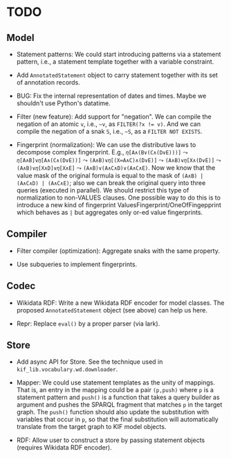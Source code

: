 TODO
====

Model
-----

- Statement patterns: We could start introducing patterns via a statement
  pattern, i.e., a statement template together with a variable constraint.

- Add `AnnotatedStatement` object to carry statement together with its set
  of annotation records.

- BUG: Fix the internal representation of dates and times.  Maybe we
  shouldn't use Python's datatime.

- Filter (new feature): Add support for "negation".  We can compile the
  negation of an atomic `v`, i.e., `~v`, as `FILTER(?x != v)`.  And we can
  compile the negation of a snak `S`, i.e., `~S`, as a `FILTER NOT EXISTS`.

- Fingerprint (normalization): We can use the distributive laws to decompose
  complex fingerprint.  E.g., `𝜂[A∧(B∨(C∧(D∨E)))]` ⤳ `𝜂[A∧B]∨𝜂[A∧(C∧(D∨E))]`
  ⤳ `(A∧B)∨𝜂[(X≔A∧C)∧(D∨E)]` ⤳ `(A∧B)∨𝜂[X∧(D∨E)]` ⤳ `(A∧B)∨𝜂[X∧D]∨𝜂[X∧E]` ⤳
  `(A∧B)∨(A∧C∧D)∨(A∧C∧E)`. Now we know that the value mask of the original
  formula is equal to the mask of `(A∧B) | (A∧C∧D) | (A∧C∧E)`; also we can
  break the original query into three queries (executed in parallel).  We
  should restrict this type of normalization to non-VALUES clauses.  One
  possible way to do this is to introduce a new kind of fingerprint
  ValuesFingerprint/OneOfFingepprint which behaves as `|` but aggregates
  only or-ed value fingerprints.


Compiler
--------

- Filter compiler (optimization): Aggregate snaks with the same property.

- Use subqueries to implement fingerprints.

Codec
-----

- Wikidata RDF: Write a new Wikidata RDF encoder for model classes.  The
  proposed `AnnotatedStatement` object (see above) can help us here.

- Repr: Replace `eval()` by a proper parser (via lark).

Store
-----

- Add async API for Store.  See the technique used in
  `kif_lib.vocabulary.wd.downloader`.

- Mapper: We could use statement templates as the unity of mappings.  That
  is, an entry in the mapping could be a pair `(p,push)` where `p` is a
  statement pattern and `push()` is a function that takes a query builder as
  argument and pushes the SPARQL fragment that matches `p` in the target
  graph.  The `push()` function should also update the substitution with
  variables that occur in `p`, so that the final substitution will
  automatically translate from the target graph to KIF model objects.

- RDF: Allow user to construct a store by passing statement objects
  (requires Wikidata RDF encoder).
